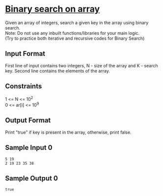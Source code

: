 # [Binary search on array](https://www.hackerrank.com/contests/smart-interviews-basic/challenges/si-basic-binary-search-on-array/problem)
Given an array of integers, search a given key in the array using binary search.</br>
Note: Do not use any inbuilt functions/libraries for your main logic.</br>
(Try to practice both iterative and recursive codes for Binary Search)

## Input Format

First line of input contains two integers, N - size of the array and K - search key. Second line contains the elements of the array.

## Constraints

1 <= N <= 10<sup>2</sup> </br>
0 <= ar[i] <= 10<sup>9</sup>

## Output Format

Print "true" if key is present in the array, otherwise, print false.

## Sample Input 0
```
5 19
2 19 23 35 38
```
## Sample Output 0
```
true
```